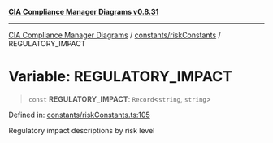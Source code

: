 [**CIA Compliance Manager Diagrams v0.8.31**](../../../README.md)

***

[CIA Compliance Manager Diagrams](../../../modules.md) / [constants/riskConstants](../README.md) / REGULATORY\_IMPACT

# Variable: REGULATORY\_IMPACT

> `const` **REGULATORY\_IMPACT**: `Record`\<`string`, `string`\>

Defined in: [constants/riskConstants.ts:105](https://github.com/Hack23/cia-compliance-manager/blob/85c025371255f412469ec0119911b7cb143a6212/src/constants/riskConstants.ts#L105)

Regulatory impact descriptions by risk level
